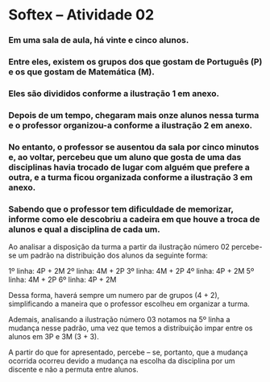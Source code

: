 # Softex – Atividade 02

### Em uma sala de aula, há vinte e cinco alunos.

### Entre eles, existem os grupos dos que gostam de Português (P) e os que gostam de Matemática (M).

### Eles são divididos conforme a ilustração 1 em anexo.

### Depois de um tempo, chegaram mais onze alunos nessa turma e o professor organizou-a conforme a ilustração 2 em anexo.

### No entanto, o professor se ausentou da sala por cinco minutos e, ao voltar, percebeu que um aluno que gosta de uma das disciplinas havia trocado de lugar com alguém que prefere a outra, e a turma ficou organizada conforme a ilustração 3 em anexo.

### Sabendo que o professor tem dificuldade de memorizar, informe como ele descobriu a cadeira em que houve a troca de alunos e qual a disciplina de cada um. 

Ao analisar a disposição da turma a partir da ilustração número 02 percebe-se um padrão na distribuição dos alunos da seguinte forma:

1º linha: 4P + 2M
2º linha: 4M + 2P
3º linha: 4M + 2P
4º linha: 4P + 2M
5º linha: 4M + 2P
6º linha: 4P + 2M

Dessa forma, haverá sempre um numero par de grupos (4 + 2), simplificando a maneira que o
professor escolheu em organizar a turma.

Ademais, analisando a ilustração número 03 notamos na 5º linha a mudança nesse padrão, uma vez que temos a distribuição impar entre os alunos em 3P e 3M (3 + 3).

A partir do que for apresentado, percebe – se, portanto, que a mudança ocorrida ocorreu devido a mudança na escolha da disciplina por um discente e não a permuta entre alunos.
